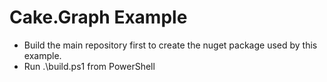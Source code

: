 # Cake.Graph Example

- Build the main repository first to create the nuget package used by this example.
- Run .\build.ps1 from PowerShell